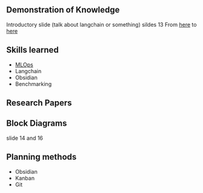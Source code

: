 ## Demonstration of Knowledge
Introductory slide (talk about langchain or something)
sildes 13
From [here](./Follow%20python%20guide%20for%20basic%20langchain%20implementation#Llama-cpp-python) to [here](./Follow%20python%20guide%20for%20basic%20langchain%20implementation#Chroma)


## Skills learned
- [MLOps](./Follow%20python%20guide%20for%20basic%20langchain%20implementation#Project%20structure)
- Langchain
- Obsidian
- Benchmarking

## Research Papers

## Block Diagrams
slide 14 and 16

## Planning methods
- Obsidian 
- Kanban
- Git
